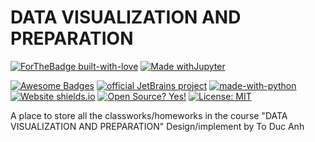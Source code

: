 # DATA VISUALIZATION AND PREPARATION

[![ForTheBadge built-with-love](http://ForTheBadge.com/images/badges/built-with-love.svg)](https://GitHub.com/Naereen/)
[![Made withJupyter](https://img.shields.io/badge/Made%20with-Jupyter-orange?style=for-the-badge&logo=Jupyter)](https://jupyter.org/try)

[![Awesome Badges](https://img.shields.io/badge/badges-awesome-green.svg)](https://github.com/Naereen/badges)
[![official JetBrains project](http://jb.gg/badges/official.svg)](https://confluence.jetbrains.com/display/ALL/JetBrains+on+GitHub)
[![made-with-python](https://img.shields.io/badge/Made%20with-Python-1f425f.svg)](https://www.python.org/)
[![Website shields.io](https://img.shields.io/website-up-down-green-red/http/shields.io.svg)](https://hyprnx.github.io/)
[![Open Source? Yes!](https://badgen.net/badge/Open%20Source%20%3F/Yes%21/blue?icon=github)](https://github.com/Naereen/badges/)
[![License: MIT](https://img.shields.io/badge/License-MIT-yellow.svg)](https://opensource.org/licenses/MIT)


A place to store all the classworks/homeworks in the course "DATA VISUALIZATION AND PREPARATION"
Design/implement by To Duc Anh
